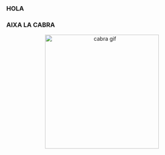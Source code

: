 ### HOLA ###

### AIXA LA CABRA ###

<p align="center">
  <img src="https://i.gifer.com/origin/5c/5c8019755c1065843cea39bd7b0a1e91_w200.gif" alt="cabra gif" width="300"/>
</p>
